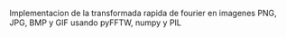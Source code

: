 Implementacion de la transformada rapida de fourier en imagenes PNG, JPG, BMP y GIF usando pyFFTW, numpy y PIL